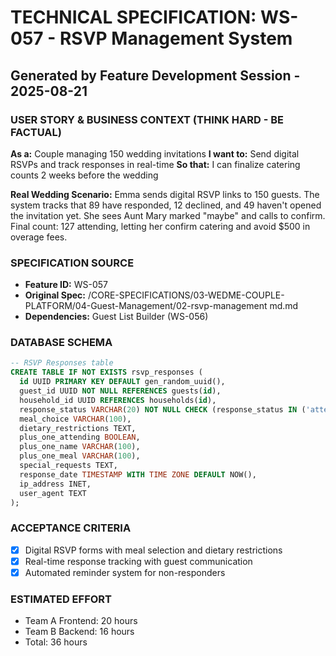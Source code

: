 # TECHNICAL SPECIFICATION: WS-057 - RSVP Management System
## Generated by Feature Development Session - 2025-08-21

### USER STORY & BUSINESS CONTEXT (THINK HARD - BE FACTUAL)
**As a:** Couple managing 150 wedding invitations
**I want to:** Send digital RSVPs and track responses in real-time
**So that:** I can finalize catering counts 2 weeks before the wedding

**Real Wedding Scenario:**
Emma sends digital RSVP links to 150 guests. The system tracks that 89 have responded, 12 declined, and 49 haven't opened the invitation yet. She sees Aunt Mary marked "maybe" and calls to confirm. Final count: 127 attending, letting her confirm catering and avoid $500 in overage fees.

### SPECIFICATION SOURCE
- **Feature ID:** WS-057
- **Original Spec:** /CORE-SPECIFICATIONS/03-WEDME-COUPLE-PLATFORM/04-Guest-Management/02-rsvp-management md.md
- **Dependencies:** Guest List Builder (WS-056)

### DATABASE SCHEMA
```sql
-- RSVP Responses table
CREATE TABLE IF NOT EXISTS rsvp_responses (
  id UUID PRIMARY KEY DEFAULT gen_random_uuid(),
  guest_id UUID NOT NULL REFERENCES guests(id),
  household_id UUID REFERENCES households(id),
  response_status VARCHAR(20) NOT NULL CHECK (response_status IN ('attending', 'declined', 'maybe')),
  meal_choice VARCHAR(100),
  dietary_restrictions TEXT,
  plus_one_attending BOOLEAN,
  plus_one_name VARCHAR(100),
  plus_one_meal VARCHAR(100),
  special_requests TEXT,
  response_date TIMESTAMP WITH TIME ZONE DEFAULT NOW(),
  ip_address INET,
  user_agent TEXT
);
```

### ACCEPTANCE CRITERIA
- [x] Digital RSVP forms with meal selection and dietary restrictions
- [x] Real-time response tracking with guest communication
- [x] Automated reminder system for non-responders

### ESTIMATED EFFORT
- Team A Frontend: 20 hours
- Team B Backend: 16 hours
- Total: 36 hours